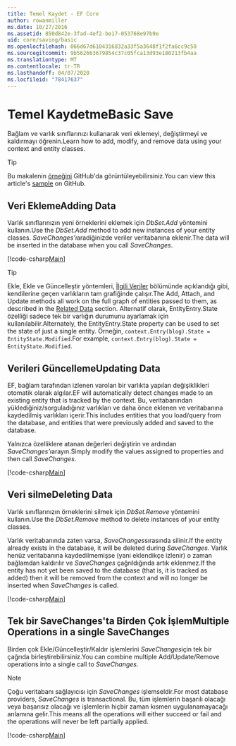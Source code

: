 ```yaml
---
title: Temel Kaydet - EF Core
author: rowanmiller
ms.date: 10/27/2016
ms.assetid: 850d842e-3fad-4ef2-be17-053768e97b9e
uid: core/saving/basic
ms.openlocfilehash: 066d67d6104316832a33f5a3648f1f2fa6cc9c50
ms.sourcegitcommit: 9b562663679854c37c05fca13d93e180213fb4aa
ms.translationtype: MT
ms.contentlocale: tr-TR
ms.lasthandoff: 04/07/2020
ms.locfileid: "78417637"
---
```

# <a name="basic-save"></a><span data-ttu-id="d9a0c-102">Temel Kaydetme</span><span class="sxs-lookup"><span data-stu-id="d9a0c-102">Basic Save</span></span>

<span data-ttu-id="d9a0c-103">Bağlam ve varlık sınıflarınızı kullanarak veri eklemeyi, değiştirmeyi ve kaldırmayı öğrenin.</span><span class="sxs-lookup"><span data-stu-id="d9a0c-103">Learn how to add, modify, and remove data using your context and entity classes.</span></span>

> [!TIP]  
> <span data-ttu-id="d9a0c-104">Bu makalenin [örneğini](https://github.com/dotnet/EntityFramework.Docs/tree/master/samples/core/Saving/Basics/) GitHub'da görüntüleyebilirsiniz.</span><span class="sxs-lookup"><span data-stu-id="d9a0c-104">You can view this article's [sample](https://github.com/dotnet/EntityFramework.Docs/tree/master/samples/core/Saving/Basics/) on GitHub.</span></span>

## <a name="adding-data"></a><span data-ttu-id="d9a0c-105">Veri Ekleme</span><span class="sxs-lookup"><span data-stu-id="d9a0c-105">Adding Data</span></span>

<span data-ttu-id="d9a0c-106">Varlık sınıflarınızın yeni örneklerini eklemek için *DbSet.Add* yöntemini kullanın.</span><span class="sxs-lookup"><span data-stu-id="d9a0c-106">Use the *DbSet.Add* method to add new instances of your entity classes.</span></span> <span data-ttu-id="d9a0c-107">*SaveChanges'ı*aradiğinizde veriler veritabanına eklenir.</span><span class="sxs-lookup"><span data-stu-id="d9a0c-107">The data will be inserted in the database when you call *SaveChanges*.</span></span>

[!code-csharp[Main](../../../samples/core/Saving/Basics/Sample.cs#Add)]

> [!TIP]  
> <span data-ttu-id="d9a0c-108">Ekle, Ekle ve Güncelleştir yöntemleri, [İlgili Veriler](related-data.md) bölümünde açıklandığı gibi, kendilerine geçen varlıkların tam grafiğinde çalışır.</span><span class="sxs-lookup"><span data-stu-id="d9a0c-108">The Add, Attach, and Update methods all work on the full graph of entities passed to them, as described in the [Related Data](related-data.md) section.</span></span> <span data-ttu-id="d9a0c-109">Alternatif olarak, EntityEntry.State özelliği sadece tek bir varlığın durumunu ayarlamak için kullanılabilir.</span><span class="sxs-lookup"><span data-stu-id="d9a0c-109">Alternately, the EntityEntry.State property can be used to set the state of just a single entity.</span></span> <span data-ttu-id="d9a0c-110">Örneğin, `context.Entry(blog).State = EntityState.Modified`.</span><span class="sxs-lookup"><span data-stu-id="d9a0c-110">For example, `context.Entry(blog).State = EntityState.Modified`.</span></span>

## <a name="updating-data"></a><span data-ttu-id="d9a0c-111">Verileri Güncelleme</span><span class="sxs-lookup"><span data-stu-id="d9a0c-111">Updating Data</span></span>

<span data-ttu-id="d9a0c-112">EF, bağlam tarafından izlenen varolan bir varlıkta yapılan değişiklikleri otomatik olarak algılar.</span><span class="sxs-lookup"><span data-stu-id="d9a0c-112">EF will automatically detect changes made to an existing entity that is tracked by the context.</span></span> <span data-ttu-id="d9a0c-113">Bu, veritabanından yüklediğiniz/sorguladığınız varlıkları ve daha önce eklenen ve veritabanına kaydedilmiş varlıkları içerir.</span><span class="sxs-lookup"><span data-stu-id="d9a0c-113">This includes entities that you load/query from the database, and entities that were previously added and saved to the database.</span></span>

<span data-ttu-id="d9a0c-114">Yalnızca özelliklere atanan değerleri değiştirin ve ardından *SaveChanges'ı*arayın.</span><span class="sxs-lookup"><span data-stu-id="d9a0c-114">Simply modify the values assigned to properties and then call *SaveChanges*.</span></span>

[!code-csharp[Main](../../../samples/core/Saving/Basics/Sample.cs#Update)]

## <a name="deleting-data"></a><span data-ttu-id="d9a0c-115">Veri silme</span><span class="sxs-lookup"><span data-stu-id="d9a0c-115">Deleting Data</span></span>

<span data-ttu-id="d9a0c-116">Varlık sınıflarınızın örneklerini silmek için *DbSet.Remove* yöntemini kullanın.</span><span class="sxs-lookup"><span data-stu-id="d9a0c-116">Use the *DbSet.Remove* method to delete instances of your entity classes.</span></span>

<span data-ttu-id="d9a0c-117">Varlık veritabanında zaten varsa, *SaveChanges*sırasında silinir.</span><span class="sxs-lookup"><span data-stu-id="d9a0c-117">If the entity already exists in the database, it will be deleted during *SaveChanges*.</span></span> <span data-ttu-id="d9a0c-118">Varlık henüz veritabanına kaydedilmemişse (yani eklendikçe izlenir) o zaman bağlamdan kaldırılır ve *SaveChanges* çağrıldığında artık eklenmez.</span><span class="sxs-lookup"><span data-stu-id="d9a0c-118">If the entity has not yet been saved to the database (that is, it is tracked as added) then it will be removed from the context and will no longer be inserted when *SaveChanges* is called.</span></span>

[!code-csharp[Main](../../../samples/core/Saving/Basics/Sample.cs#Remove)]

## <a name="multiple-operations-in-a-single-savechanges"></a><span data-ttu-id="d9a0c-119">Tek bir SaveChanges'ta Birden Çok İşlem</span><span class="sxs-lookup"><span data-stu-id="d9a0c-119">Multiple Operations in a single SaveChanges</span></span>

<span data-ttu-id="d9a0c-120">Birden çok Ekle/Güncelleştir/Kaldır işlemlerini *SaveChanges*için tek bir çağrıda birleştirebilirsiniz.</span><span class="sxs-lookup"><span data-stu-id="d9a0c-120">You can combine multiple Add/Update/Remove operations into a single call to *SaveChanges*.</span></span>

> [!NOTE]  
> <span data-ttu-id="d9a0c-121">Çoğu veritabanı sağlayıcısı için *SaveChanges* işlemseldir.</span><span class="sxs-lookup"><span data-stu-id="d9a0c-121">For most database providers, *SaveChanges* is transactional.</span></span> <span data-ttu-id="d9a0c-122">Bu, tüm işlemlerin başarılı olacağı veya başarısız olacağı ve işlemlerin hiçbir zaman kısmen uygulanamayacağı anlamına gelir.</span><span class="sxs-lookup"><span data-stu-id="d9a0c-122">This means  all the operations will either succeed or fail and the operations will never be left partially applied.</span></span>

[!code-csharp[Main](../../../samples/core/Saving/Basics/Sample.cs#MultipleOperations)]
